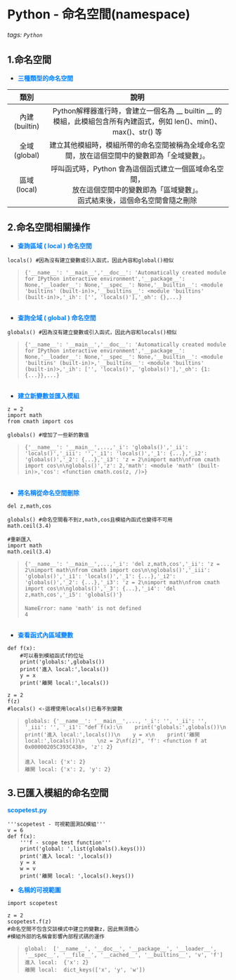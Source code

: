 # Python - 命名空間(namespace)

###### tags: `Python`

## 1.命名空間

* <font color="#0080FF">**三種類型的命名空間**</font>

| 類別 | 說明 |
| :------: | :-----------: |
| 內建(builtin)| Python解釋器進行時，會建立一個名為 __ builtin __ 的模組，此模組包含所有內建函式，例如 len()、min()、max()、str() 等 |
| 全域(global) | 建立其他模組時，模組所帶的命名空間被稱為全域命名空間，放在這個空間中的變數即為「全域變數」。 |
| 區域(local)  | 呼叫函式時，Python 會為這個函式建立一個區域命名空間，</br>放在這個空間中的變數即為「區域變數」。</br>函式結束後，這個命名空間會隨之刪除 |

## 2.命名空間相關操作

* <font color="#0080FF">**查詢區域 ( local ) 命名空間**</font>

```python=+
locals() #因為沒有建立變數或引入函式，因此內容和global()相似
```

> ```{'__name__': '__main__','__doc__': 'Automatically created module for IPython interactive environment','__package__': None,'__loader__': None,'__spec__': None,'__builtin__': <module 'builtins' (built-in)>,'__builtins__': <module 'builtins' (built-in)>,'_ih': ['', 'locals()'],'_oh': {},...}```
## 
* <font color="#0080FF">**查詢全域 ( global ) 命名空間**</font>

```python=+
globals() #因為沒有建立變數或引入函式，因此內容和locals()相似
```

> ```{'__name__': '__main__','__doc__': 'Automatically created module for IPython interactive environment','__package__': None,'__loader__': None,'__spec__': None,'__builtin__': <module 'builtins' (built-in)>,'__builtins__': <module 'builtins' (built-in)>,'_ih': ['', 'locals()', 'globals()'],'_oh': {1: {...}},...}```
##
* <font color="#0080FF">**建立新變數並匯入模組**</font>

```python=+
z = 2
import math
from cmath import cos

globals() #增加了一些新的數值
```

> ```{'__name__': '__main__',...,'_i': 'globals()','_ii': 'locals()','_iii': '','_i1': 'locals()','_1': {...},'_i2': 'globals()','_2': {...},'_i3': 'z = 2\nimport math\nfrom cmath import cos\n\nglobals()','z': 2,'math': <module 'math' (built-in)>,'cos': <function cmath.cos(z, /)>}```
## 
* <font color="#0080FF">**將名稱從命名空間刪除**</font>

```python=+
del z,math,cos

globals() #命名空間看不到z,math,cos且模組內函式也變得不可用
math.ceil(3.4)

#重新匯入
import math
math.ceil(3.4)
```

> ```{'__name__': '__main__',...,'_i': 'del z,math,cos','_ii': 'z = 2\nimport math\nfrom cmath import cos\n\nglobals()','_iii': 'globals()','_i1': 'locals()','_1': {...},'_i2': 'globals()','_2': {...},'_i3': 'z = 2\nimport math\nfrom cmath import cos\n\nglobals()','_3': {...},'_i4': 'del z,math,cos','_i5': 'globals()'}```</br></br>
> ```NameError: name 'math' is not defined```</br>
> ```4```
##
* <font color="#0080FF">**查看函式內區域變數**</font>

```python=+
def f(x):
    #可以看到模組函式f的位址
    print('globals:',globals())
    print('進入 local:',locals())
    y = x
    print('離開 local:',locals())
    
z = 2
f(z)
#locals() <-這裡使用locals()已看不到變數
```

> ```globals: {'__name__': '__main__',..., '_i': '', '_ii': '', '_iii': '', '_i1': "def f(x):\n    print('globals:',globals())\n    print('進入 local:',locals())\n    y = x\n    print('離開 local:',locals())\n    \nz = 2\nf(z)", 'f': <function f at 0x00000205C393C438>, 'z': 2}```</br></br>
> ```進入 local: {'x': 2}```</br>
> ```離開 local: {'x': 2, 'y': 2}```

## 3.已匯入模組的命名空間

<font color="#0080FF">**scopetest.py**</font>

```python=+
'''scopetest - 可視範圍測試模組'''
v = 6
def f(x):
    '''f - scope test function'''
    print('global: ',list(globals().keys()))
    print('進入 local: ',locals())
    y = x
    w = v
    print('離開 local: ',locals().keys())
```

* <font color="#0080FF">**名稱的可視範圍**</font>

```python=+
import scopetest

z = 2
scopetest.f(z)
#命名空間不包含交談模式中建立的變數z，因此無須擔心
#模組外部的名稱會影響內部程式碼的運作
```

> ```global:  ['__name__', '__doc__', '__package__', '__loader__', '__spec__', '__file__', '__cached__', '__builtins__', 'v', 'f']```</br>
> ```進入 local:  {'x': 2}```</br>
> ```離開 local:  dict_keys(['x', 'y', 'w'])```
